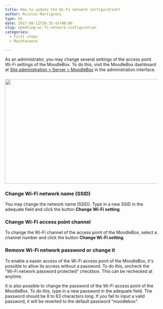 ```yaml
---
title: How to update the Wi-Fi network configuration?
author: Nicolas Martignoni
type: kb
date: 2017-08-12T16:35:41+00:00
slug: updating-wi-fi-network-configuration
categories:
  - First steps
  - Maintenance

---
```

As an administrator, you may change several settings of the access point Wi-Fi settings of the MoodleBox. To do this, visit the MoodleBox dashboard at [Site administration > Server > MoodleBox][1] in the administration interface.

###  <img class="alignnone size-full wp-image-592" src="https://moodlebox.net/en/wp-content/uploads/sites/3/2017/08/Wi-Fi-settings-en.png" alt="" width="730" height="344" srcset="https://moodlebox.net/en/wp-content/uploads/sites/3/2017/08/Wi-Fi-settings-en.png 730w, https://moodlebox.net/en/wp-content/uploads/sites/3/2017/08/Wi-Fi-settings-en-300x141.png 300w" sizes="(max-width: 730px) 100vw, 730px" />

### Change Wi-Fi network name (SSID)

You may change the network name (SSID). Type in a new SSID in the adequate field and click the button __Change Wi-Fi setting__.

### Change Wi-Fi access point channel

To change the Wi-Fi channel of the access point of the MoodleBox, select a channel number and click the button __Change Wi-Fi setting__.

### Remove Wi-Fi network password or change it

To enable a easier access of the Wi-Fi access point of the MoodleBox, it's possible to allow its access without a password. To do this, uncheck the "Wi-Fi network password protected" checkbox. This can be rechecked at anytime.

It is also possible to change the password of the Wi-Fi access point of the MoodleBox. To do this, type in a new password in the adequate field. The password should be 8 to 63 characters long. If you fail to input a valid password, it will be reverted to the default password "moodlebox".

 [1]: http://moodlebox.home/admin/tool/moodlebox/index.php
